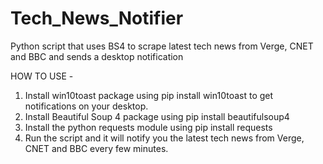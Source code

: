 # Tech_News_Notifier
Python script that uses BS4 to scrape latest tech news from Verge, CNET and BBC and sends a desktop notification

HOW TO USE -
1. Install win10toast package using pip install win10toast to get notifications on your desktop.
2. Install Beautiful Soup 4 package using pip install beautifulsoup4
3. Install the python requests module using pip install requests
4. Run the script and it will notify you the latest tech news from Verge, CNET and BBC every few minutes.
